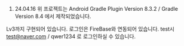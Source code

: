 1. 24.04.16 위 프로젝트는 Android Gradle Plugin Version 8.3.2 / Gradle Version 8.4 에서 제작되었습니다.
   
Lv3까지 구현되어 있습니다. 로그인은 FireBase와 연동되어 있습니다. test시 test@naver.com / qwer1234 로 로그인하실 수 있습니다.
